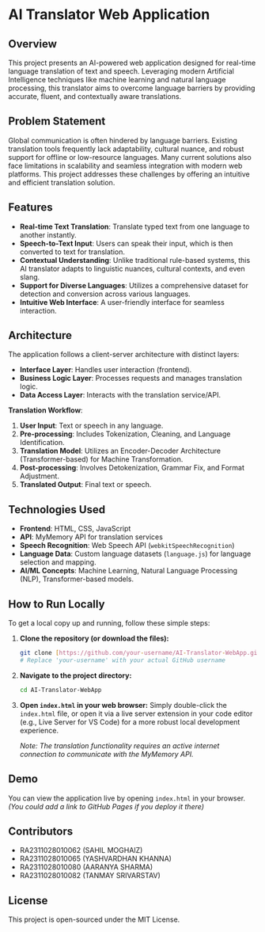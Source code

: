 # AI Translator Web Application

## Overview
This project presents an AI-powered web application designed for real-time language translation of text and speech. Leveraging modern Artificial Intelligence techniques like machine learning and natural language processing, this translator aims to overcome language barriers by providing accurate, fluent, and contextually aware translations.

## Problem Statement
Global communication is often hindered by language barriers. Existing translation tools frequently lack adaptability, cultural nuance, and robust support for offline or low-resource languages. Many current solutions also face limitations in scalability and seamless integration with modern web platforms. This project addresses these challenges by offering an intuitive and efficient translation solution.

## Features
* **Real-time Text Translation**: Translate typed text from one language to another instantly.
* **Speech-to-Text Input**: Users can speak their input, which is then converted to text for translation.
* **Contextual Understanding**: Unlike traditional rule-based systems, this AI translator adapts to linguistic nuances, cultural contexts, and even slang.
* **Support for Diverse Languages**: Utilizes a comprehensive dataset for detection and conversion across various languages.
* **Intuitive Web Interface**: A user-friendly interface for seamless interaction.

## Architecture
The application follows a client-server architecture with distinct layers:
* **Interface Layer**: Handles user interaction (frontend).
* **Business Logic Layer**: Processes requests and manages translation logic.
* **Data Access Layer**: Interacts with the translation service/API.

**Translation Workflow**:
1.  **User Input**: Text or speech in any language.
2.  **Pre-processing**: Includes Tokenization, Cleaning, and Language Identification.
3.  **Translation Model**: Utilizes an Encoder-Decoder Architecture (Transformer-based) for Machine Transformation.
4.  **Post-processing**: Involves Detokenization, Grammar Fix, and Format Adjustment.
5.  **Translated Output**: Final text or speech.

## Technologies Used
* **Frontend**: HTML, CSS, JavaScript
* **API**: MyMemory API for translation services
* **Speech Recognition**: Web Speech API (`webkitSpeechRecognition`)
* **Language Data**: Custom language datasets (`language.js`) for language selection and mapping.
* **AI/ML Concepts**: Machine Learning, Natural Language Processing (NLP), Transformer-based models.

## How to Run Locally

To get a local copy up and running, follow these simple steps:

1.  **Clone the repository (or download the files):**
    ```bash
    git clone [https://github.com/your-username/AI-Translator-WebApp.git](https://github.com/your-username/AI-Translator-WebApp.git)
    # Replace 'your-username' with your actual GitHub username
    ```
2.  **Navigate to the project directory:**
    ```bash
    cd AI-Translator-WebApp
    ```
3.  **Open `index.html` in your web browser:**
    Simply double-click the `index.html` file, or open it via a live server extension in your code editor (e.g., Live Server for VS Code) for a more robust local development experience.

    *Note: The translation functionality requires an active internet connection to communicate with the MyMemory API.*

## Demo
You can view the application live by opening `index.html` in your browser.
*(You could add a link to GitHub Pages if you deploy it there)*

## Contributors
* RA2311028010062 (SAHIL MOGHAIZ)
* RA2311028010065 (YASHVARDHAN KHANNA)
* RA2311028010080 (AARANYA SHARMA)
* RA2311028010082 (TANMAY SRIVARSTAV)

## License
This project is open-sourced under the MIT License.
